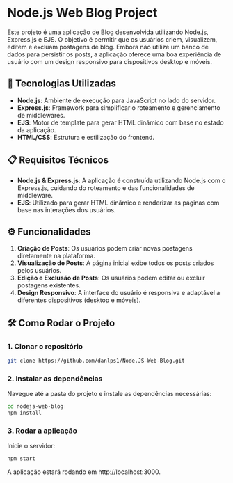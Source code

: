 # Node.js Web Blog Project

Este projeto é uma aplicação de Blog desenvolvida utilizando Node.js, Express.js e EJS. O objetivo é permitir que os usuários criem, visualizem, editem e excluam postagens de blog. Embora não utilize um banco de dados para persistir os posts, a aplicação oferece uma boa experiência de usuário com um design responsivo para dispositivos desktop e móveis.

## 🚀 Tecnologias Utilizadas

- **Node.js**: Ambiente de execução para JavaScript no lado do servidor.
- **Express.js**: Framework para simplificar o roteamento e gerenciamento de middlewares.
- **EJS**: Motor de template para gerar HTML dinâmico com base no estado da aplicação.
- **HTML/CSS**: Estrutura e estilização do frontend.

## 📋 Requisitos Técnicos

- **Node.js & Express.js**: A aplicação é construída utilizando Node.js com o Express.js, cuidando do roteamento e das funcionalidades de middleware.
- **EJS**: Utilizado para gerar HTML dinâmico e renderizar as páginas com base nas interações dos usuários.

## ⚙️ Funcionalidades

1. **Criação de Posts**: Os usuários podem criar novas postagens diretamente na plataforma.
2. **Visualização de Posts**: A página inicial exibe todos os posts criados pelos usuários.
3. **Edição e Exclusão de Posts**: Os usuários podem editar ou excluir postagens existentes.
4. **Design Responsivo**: A interface do usuário é responsiva e adaptável a diferentes dispositivos (desktop e móveis).

## 🛠️ Como Rodar o Projeto

### 1. Clonar o repositório

```bash
git clone https://github.com/danlps1/Node.JS-Web-Blog.git
```
### 2. Instalar as dependências
Navegue até a pasta do projeto e instale as dependências necessárias:
```bash
cd nodejs-web-blog
npm install
```
### 3. Rodar a aplicação
Inicie o servidor:

````bash
npm start
````
A aplicação estará rodando em http://localhost:3000.
